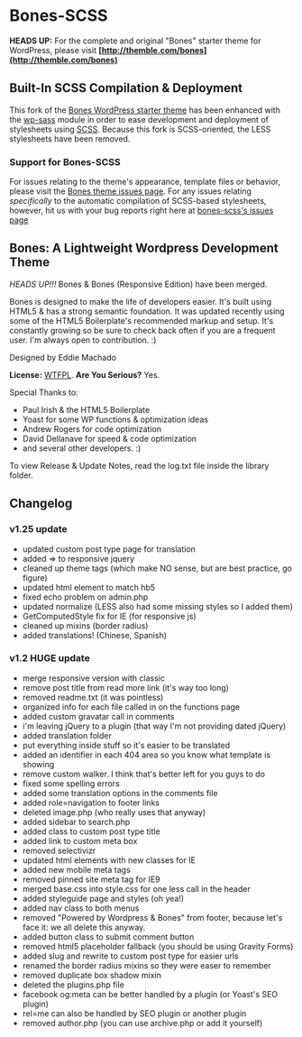 Bones-SCSS
==========

**HEADS UP:** For the complete and original "Bones" starter theme for WordPress, please visit **[http://themble.com/bones](http://themble.com/bones)**

## Built-In SCSS Compilation & Deployment

This fork of the [Bones WordPress starter theme](https://github.com/eddiemachado/bones) has been enhanced with the [wp-sass](https://github.com/sanchothefat/wp-sass) module in order to ease development and deployment of stylesheets using [SCSS](http://sass-lang.com/). Because this fork is SCSS-oriented, the LESS stylesheets have been removed.

### Support for Bones-SCSS

For issues relating to the theme's appearance, template files or behavior, please visit the [Bones theme issues page](https://github.com/eddiemachado/bones/issues). For any issues relating *specifically* to the automatic compilation of SCSS-based stylesheets, however, hit us with your bug reports right here at [bones-scss's issues page](https://github.com/bostonwp/bones-scss/issues)

## Bones: A Lightweight Wordpress Development Theme

*HEADS UP!!!* Bones & Bones (Responsive Edition) have been merged.

Bones is designed to make the life of developers easier. It's built
using HTML5 & has a strong semantic foundation. It was updated recently
using some of the HTML5 Boilerplate's recommended markup and setup.
It's constantly growing so be sure to check back often if you are a
frequent user. I'm always open to contribution. :)

Designed by Eddie Machado

**License:** [WTFPL](http://sam.zoy.org/wtfpl/). **Are You Serious?** Yes.

Special Thanks to:

- Paul Irish & the HTML5 Boilerplate
- Yoast for some WP functions & optimization ideas
- Andrew Rogers for code optimization
- David Dellanave for speed & code optimization
- and several other developers. :)

To view Release & Update Notes, read the log.txt file inside
the library folder.

## Changelog

### v1.25 update

- updated custom post type page for translation
- added => to responsive jquery
- cleaned up theme tags (which make NO sense, but are best practice, go figure)
- updated html element to match hb5
- fixed echo problem on admin.php
- updated normalize (LESS also had some missing styles so I added them)
- GetComputedStyle fix for IE (for responsive js)
- cleaned up mixins (border radius)
- added translations! (Chinese, Spanish)

### v1.2 HUGE update

- merge responsive version with classic
- remove post title from read more link (it's way too long)
- removed readme.txt (it was pointless)
- organized info for each file called in on the functions page
- added custom gravatar call in comments
- i'm leaving jQuery to a plugin (that way I'm not providing dated jQuery)
- added translation folder
- put everything inside stuff so it's easier to be translated
- added an identifier in each 404 area so you know what template is showing
- remove custom walker. I think that's better left for you guys to do
- fixed some spelling errors
- added some translation options in the comments file
- added role=navigation to footer links
- deleted image.php (who really uses that anyway)
- added sidebar to search.php
- added class to custom post type title
- added link to custom meta box
- removed selectivizr
- updated html elements with new classes for IE
- added new mobile meta tags
- removed pinned site meta tag for IE9
- merged base.css into style.css for one less call in the header
- added styleguide page and styles (oh yea!)
- added nav class to both menus
- removed "Powered by Wordpress & Bones" from footer, because let's face it: we all delete this anyway.
- added button class to submit comment button
- removed html5 placeholder fallback (you should be using Gravity Forms)
- added slug and rewrite to custom post type for easier urls
- renamed the border radius mixins so they were easer to remember
- removed duplicate box shadow mixin
- deleted the plugins.php file
- facebook og:meta can be better handled by a plugin (or Yoast's SEO plugin)
- rel=me can also be handled by SEO plugin or another plugin
- removed author.php (you can use archive.php or add it yourself)
